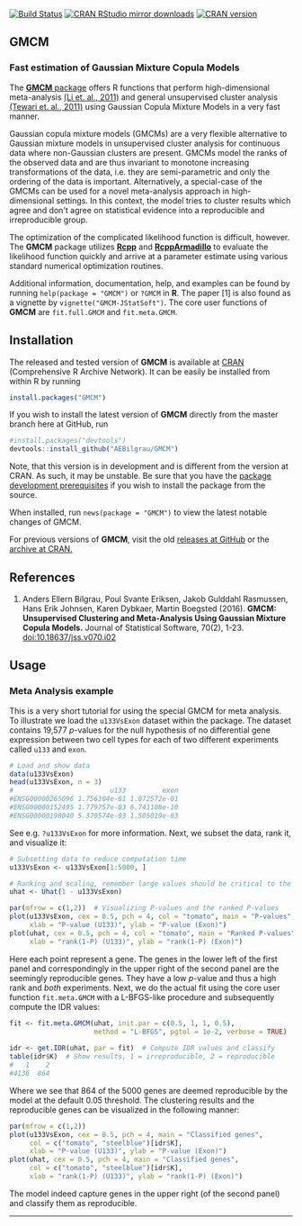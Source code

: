 [![Build Status](https://api.travis-ci.org/AEBilgrau/GMCM.svg?branch=master)](https://travis-ci.org/AEBilgrau/GMCM)
[![CRAN RStudio mirror downloads](http://cranlogs.r-pkg.org/badges/GMCM)](http://cran.r-project.org/package=GMCM)
[![CRAN version](http://www.r-pkg.org/badges/version/GMCM)](http://cran.r-project.org/package=GMCM)

GMCM
----
### Fast estimation of Gaussian Mixture Copula Models

The [**GMCM** package](http://cran.r-project.org/package=GMCM) 
offers R functions that perform high-dimensional meta-analysis 
[(Li et. al., 2011)](http://arxiv.org/pdf/1110.4705.pdf) 
and general unsupervised cluster analysis 
[(Tewari et. al., 2011)](http://ieeexplore.ieee.org/xpl/articleDetails.jsp?arnumber=6137392) 
using Gaussian Copula Mixture Models in a very fast manner.

Gaussian copula mixture models (GMCMs) are a very flexible alternative to Gaussian mixture models in unsupervised cluster analysis for continuous data where non-Gaussian clusters are present. 
GMCMs model the ranks of the observed data and are thus invariant to monotone increasing transformations of the data, i.e. they are semi-parametric and only the ordering of the data is important. 
Alternatively, a special-case of the GMCMs can be used for a novel meta-analysis approach in high-dimensional settings. 
In this context, the model tries to cluster results which agree and don't agree on statistical evidence into a reproducible and irreproducible group.

The optimization of the complicated likelihood function is difficult, however. 
The **GMCM** package utilizes 
[**Rcpp**](https://github.com/RcppCore/Rcpp) 
and 
[**RcppArmadillo**](https://github.com/RcppCore/RcppArmadillo) 
to evaluate the likelihood function quickly and arrive at a parameter estimate using various standard numerical optimization routines.

Additional information, documentation, help, and examples can be found by running `help(package = "GMCM")`  or `?GMCM` in **R**. 
The paper [1] is also found as a vignette by `vignette("GMCM-JStatSoft")`.
The core user functions of **GMCM** are `fit.full.GMCM` and `fit.meta.GMCM`.

## Installation

The released and tested version of **GMCM** is available at
[CRAN](http://cran.r-project.org/package=GMCM) 
(Comprehensive R Archive Network).
It can be easily be installed from within R by running 

```R
install.packages("GMCM")
```

If you wish to install the latest version of **GMCM** directly from the master branch here at GitHub, run 

```R
#install.packages("devtools")
devtools::install_github("AEBilgrau/GMCM")
```

Note, that this version is in development and is different from the version at CRAN. 
As such, it may be unstable. Be sure that you have the 
[package development prerequisites](https://support.rstudio.com/hc/en-us/articles/200486498-Package-Development-Prerequisites) 
if you wish to install the package from the source.

When installed, run `news(package = "GMCM")` to view the latest notable changes of GMCM.

For previous versions of **GMCM**, visit the old [releases at GitHub](https://github.com/AEBilgrau/GMCM/releases) or the [archive at CRAN.](http://cran.r-project.org/src/contrib/Archive/GMCM/)

## References

  1. Anders Ellern Bilgrau, Poul Svante Eriksen, Jakob Gulddahl Rasmussen, Hans 
     Erik Johnsen, Karen Dybkaer, Martin Boegsted (2016). **GMCM: Unsupervised 
     Clustering and Meta-Analysis Using Gaussian Mixture Copula Models.** 
     Journal of Statistical Software, 70(2), 1-23. [doi:10.18637/jss.v070.i02](https://www.jstatsoft.org/article/view/v070i02)

## Usage
### Meta Analysis example
This is a very short tutorial for using the special GMCM for meta analysis. 
To illustrate we load the `u133VsExon` dataset within the package.
The dataset contains 19,577 *p*-values for the null hypothesis of no differential gene expression between two cell types for each of two different experiments called `u133` and `exon`.
```R
# Load and show data
data(u133VsExon)
head(u133VsExon, n = 3)
#                        u133         exon
#ENSG00000265096 1.756104e-01 1.072572e-01
#ENSG00000152495 1.779757e-03 6.741108e-10
#ENSG00000198040 5.370574e-03 1.505019e-03
```
See e.g. `?u133VsExon` for more information.
Next, we subset the data, rank it, and visualize it:
```R
# Subsetting data to reduce computation time
u133VsExon <- u133VsExon[1:5000, ]

# Ranking and scaling, remember large values should be critical to the null!
uhat <- Uhat(1 - u133VsExon)

par(mfrow = c(1,2))  # Visualizing P-values and the ranked P-values
plot(u133VsExon, cex = 0.5, pch = 4, col = "tomato", main = "P-values",
     xlab = "P-value (U133)", ylab = "P-value (Exon)")
plot(uhat, cex = 0.5, pch = 4, col = "tomato", main = "Ranked P-values",
     xlab = "rank(1-P) (U133)", ylab = "rank(1-P) (Exon)")
```
Here each point represent a gene. 
The genes in the lower left of the first panel and correspondingly in the upper right of the second panel are the seemingly reproducible genes.
They have a low *p*-value and thus a high rank and *both* experiments.
Next, we do the actual fit using the core user function `fit.meta.GMCM` with a L-BFGS-like procedure and subsequently compute the IDR values:
```R
fit <- fit.meta.GMCM(uhat, init.par = c(0.5, 1, 1, 0.5), 
                     method = "L-BFGS", pgtol = 1e-2, verbose = TRUE)
                     
idr <- get.IDR(uhat, par = fit)  # Compute IDR values and classify
table(idr$K)  # Show results, 1 = irreproducible, 2 = reproducible
#   1    2 
#4136  864 
````
Where we see that 864 of the 5000 genes are deemed reproducible by the model at the default 0.05 threshold.
The clustering results and the reproducible genes can be visualized in the following manner:
```R
par(mfrow = c(1,2))
plot(u133VsExon, cex = 0.5, pch = 4, main = "Classified genes",
     col = c("tomato", "steelblue")[idr$K],
     xlab = "P-value (U133)", ylab = "P-value (Exon)")
plot(uhat, cex = 0.5, pch = 4, main = "Classified genes",
     col = c("tomato", "steelblue")[idr$K],
     xlab = "rank(1-P) (U133)", ylab = "rank(1-P) (Exon)")
````
The model indeed capture genes in the upper right (of the second panel) and classify them as reproducible.

---
